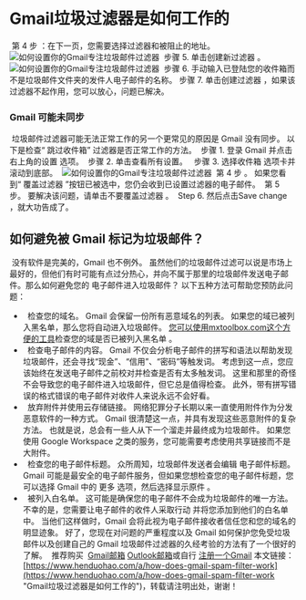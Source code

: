 # Gmail垃圾过滤器是如何工作的
​
第 4 步 ：在下一页，您需要选择过滤器和被阻止的地址。 
​
![如何设置你的Gmail专注垃圾邮件过滤器](https://p3-juejin.byteimg.com/tos-cn-i-k3u1fbpfcp/5cf5d763fa0446768eee45ba393ccc37~tplv-k3u1fbpfcp-zoom-1.image)
​
步骤 5. 单击创建新过滤器 。
​
![如何设置你的Gmail专注垃圾邮件过滤器](https://p3-juejin.byteimg.com/tos-cn-i-k3u1fbpfcp/c19928225efd4045a41552fa167220a5~tplv-k3u1fbpfcp-zoom-1.image)
​
步骤 6. 手动输入已登陆您的收件箱而不是垃圾邮件文件夹的发件人电子邮件的名称。
​
步骤 7. 单击创建过滤器 ，如果该过滤器不起作用，您可以放心，问题已解决。
​
### Gmail 可能未同步
​
垃圾邮件过滤器可能无法正常工作的另一个更常见的原因是 Gmail 没有同步。 以下是检查“ 跳过收件箱” 过滤器是否正常工作的方法。
​
步骤 1. 登录 Gmail 并点击右上角的设置 选项。
​
步骤 2. 单击查看所有设置。 
​
步骤 3. 选择收件箱 选项卡并滚动到底部。
​
![如何设置你的Gmail专注垃圾邮件过滤器](https://p3-juejin.byteimg.com/tos-cn-i-k3u1fbpfcp/8b6423af119b43c98c9174114759c087~tplv-k3u1fbpfcp-zoom-1.image)
​
第 4 步 。 如果您看到“ 覆盖过滤器 ”按钮已被选中，您仍会收到已设置过滤器的电子邮件。
​
第 5 步。 要解决该问题，请单击不要覆盖过滤器 。
​
Step 6. 然后点击Save change ，就大功告成了。
​
## 如何避免被 Gmail 标记为垃圾邮件？
​
没有软件是完美的，Gmail 也不例外。 虽然他们的垃圾邮件过滤可以说是市场上最好的，但他们有时可能有点过分热心，并向不属于那里的垃圾邮件发送电子邮件。
​
那么如何避免您的 电子邮件进入垃圾邮件？ 以下五种方法可帮助您预防此问题：
​
-   检查您的域名。 Gmail 会保留一份所有恶意域名的列表。 如果您的域已被列入黑名单，那么您将自动进入垃圾邮件。 [您可以使用mxtoolbox.com这个方便的工具](https://mxtoolbox.com/)检查您的域是否已被列入黑名单 。
-   检查电子邮件的内容。 Gmail 不仅会分析电子邮件的拼写和语法以帮助发现垃圾邮件，还会寻找“现金”、“信用”、“密码”等触发词。 考虑到这一点，您应该始终在发送电子邮件之前校对并检查是否有太多触发词。 这里和那里的奇怪不会导致您的电子邮件进入垃圾邮件，但它总是值得检查。 此外，带有拼写错误的格式错误的电子邮件对收件人来说永远不会好看。
-   放弃附件并使用云存储链接。 网络犯罪分子长期以来一直使用附件作为分发恶意软件的一种方式。 Gmail 很清楚这一点，并具有发现这些恶意附件的复杂方法。 也就是说，总会有一些人从下一个溜走并最终成为垃圾邮件。 如果您使用 Google Workspace 之类的服务，您可能需要考虑使用共享链接而不是大附件。
-   检查您的电子邮件标题。 众所周知，垃圾邮件发送者会编辑 电子邮件标题。 Gmail 可能是最安全的电子邮件服务，但如果您想检查您的电子邮件标题，您可以选择 Gmail 中的 更多 选项，然后选择显示原件 。
-   被列入白名单。 这可能是确保您的电子邮件不会成为垃圾邮件的唯一方法。 不幸的是，您需要让电子邮件的收件人采取行动 并将您添加到他们的白名单中。 当他们这样做时，Gmail 会将此视为电子邮件接收者信任您和您的域名的明显迹象。
​
好了，您现在对问题的严重程度以及 Gmail 如何保护您免受垃圾邮件以及创建自己的 Gmail 垃圾邮件过滤器的久经考验的方法有了一个很好的了解。
​
推荐购买  [Gmail邮箱](https://www.henduohao.com/product/1003.html "Gmail邮箱购买") [Outlook邮箱](https://www.henduohao.com/product/1037.html "Outlook邮箱购买")或自行 [注册一个Gmail](https://www.henduohao.com/a/register-a-gmail)
​
本文链接：[https://www.henduohao.com/a/how-does-gmail-spam-filter-work](https://www.henduohao.com/a/how-does-gmail-spam-filter-work "Gmail垃圾过滤器是如何工作的")，转载请注明出处，谢谢！